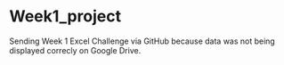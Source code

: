 # Week1_project
Sending Week 1 Excel Challenge via GitHub because data was not being displayed correcly on Google Drive.
